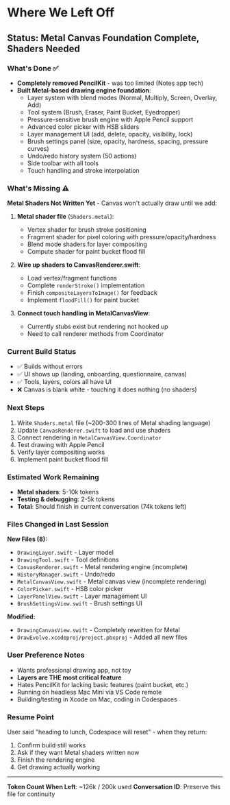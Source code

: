 # Where We Left Off

## Status: Metal Canvas Foundation Complete, Shaders Needed

### What's Done ✅
- **Completely removed PencilKit** - was too limited (Notes app tech)
- **Built Metal-based drawing engine foundation**:
  - Layer system with blend modes (Normal, Multiply, Screen, Overlay, Add)
  - Tool system (Brush, Eraser, Paint Bucket, Eyedropper)
  - Pressure-sensitive brush engine with Apple Pencil support
  - Advanced color picker with HSB sliders
  - Layer management UI (add, delete, opacity, visibility, lock)
  - Brush settings panel (size, opacity, hardness, spacing, pressure curves)
  - Undo/redo history system (50 actions)
  - Side toolbar with all tools
  - Touch handling and stroke interpolation

### What's Missing ⚠️
**Metal Shaders Not Written Yet** - Canvas won't actually draw until we add:

1. **Metal shader file** (`Shaders.metal`):
   - Vertex shader for brush stroke positioning
   - Fragment shader for pixel coloring with pressure/opacity/hardness
   - Blend mode shaders for layer compositing
   - Compute shader for paint bucket flood fill

2. **Wire up shaders to CanvasRenderer.swift**:
   - Load vertex/fragment functions
   - Complete `renderStroke()` implementation
   - Finish `compositeLayersToImage()` for feedback
   - Implement `floodFill()` for paint bucket

3. **Connect touch handling in MetalCanvasView**:
   - Currently stubs exist but rendering not hooked up
   - Need to call renderer methods from Coordinator

### Current Build Status
- ✅ Builds without errors
- ✅ UI shows up (landing, onboarding, questionnaire, canvas)
- ✅ Tools, layers, colors all have UI
- ❌ Canvas is blank white - touching it does nothing (no shaders)

### Next Steps
1. Write `Shaders.metal` file (~200-300 lines of Metal shading language)
2. Update `CanvasRenderer.swift` to load and use shaders
3. Connect rendering in `MetalCanvasView.Coordinator`
4. Test drawing with Apple Pencil
5. Verify layer compositing works
6. Implement paint bucket flood fill

### Estimated Work Remaining
- **Metal shaders**: 5-10k tokens
- **Testing & debugging**: 2-5k tokens
- **Total**: Should finish in current conversation (74k tokens left)

### Files Changed in Last Session
**New Files (8):**
- `DrawingLayer.swift` - Layer model
- `DrawingTool.swift` - Tool definitions
- `CanvasRenderer.swift` - Metal rendering engine (incomplete)
- `HistoryManager.swift` - Undo/redo
- `MetalCanvasView.swift` - Metal canvas view (incomplete rendering)
- `ColorPicker.swift` - HSB color picker
- `LayerPanelView.swift` - Layer management UI
- `BrushSettingsView.swift` - Brush settings UI

**Modified:**
- `DrawingCanvasView.swift` - Completely rewritten for Metal
- `DrawEvolve.xcodeproj/project.pbxproj` - Added all new files

### User Preference Notes
- Wants professional drawing app, not toy
- **Layers are THE most critical feature**
- Hates PencilKit for lacking basic features (paint bucket, etc.)
- Running on headless Mac Mini via VS Code remote
- Building/testing in Xcode on Mac, coding in Codespaces

### Resume Point
User said "heading to lunch, Codespace will reset" - when they return:
1. Confirm build still works
2. Ask if they want Metal shaders written now
3. Finish the rendering engine
4. Get drawing actually working

---

**Token Count When Left**: ~126k / 200k used
**Conversation ID**: Preserve this file for continuity
